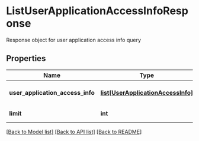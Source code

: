 # ListUserApplicationAccessInfoResponse

Response object for user application access info query
## Properties
Name | Type | Description | Notes
------------ | ------------- | ------------- | -------------
**user_application_access_info** | [**list[UserApplicationAccessInfo]**](UserApplicationAccessInfo.md) | The matching UserApplicationAccessInfo objects | 
**limit** | **int** | Limit on the number of rows in the response | 

[[Back to Model list]](../README.md#documentation-for-models) [[Back to API list]](../README.md#documentation-for-api-endpoints) [[Back to README]](../README.md)


